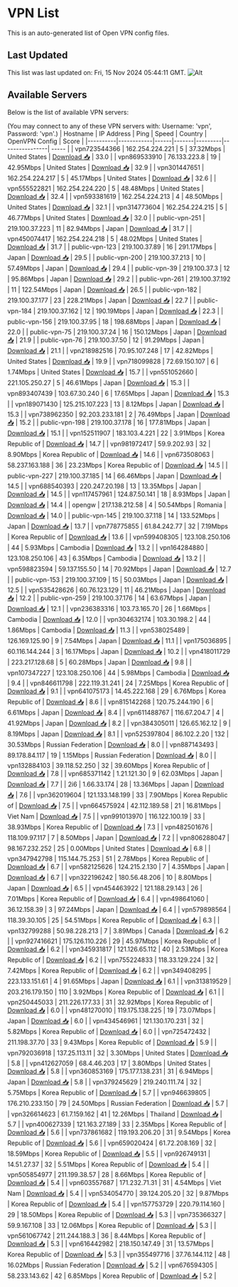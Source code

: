 # VPN List

This is an auto-generated list of Open VPN config files.

## Last Updated

This list was last updated on: Fri, 15 Nov 2024 05:44:11 GMT.
![Alt](https://repobeats.axiom.co/api/embed/186b98318ef1479477931607c1ad7d823f12451f.svg "Repobeats analytics image")

## Available Servers

Below is the list of available VPN servers:

(You may connect to any of these VPN servers with: Username: 'vpn', Password: 'vpn'.)
| Hostname | IP Address | Ping | Speed | Country | OpenVPN Config | Score |
|----------|------------|------|-------|---------|----------------| ----- |
| vpn723544366 | 162.254.224.221 | 5 | 37.32Mbps | United States | [Download 📥](./configs/server_0_US.ovpn) | 33.0 |
| vpn869533910 | 76.133.223.8 | 19 | 42.95Mbps | United States | [Download 📥](./configs/server_1_US.ovpn) | 32.9 |
| vpn301447651 | 162.254.224.217 | 5 | 45.17Mbps | United States | [Download 📥](./configs/server_2_US.ovpn) | 32.6 |
| vpn555522821 | 162.254.224.220 | 5 | 48.48Mbps | United States | [Download 📥](./configs/server_3_US.ovpn) | 32.4 |
| vpn593381619 | 162.254.224.213 | 4 | 48.50Mbps | United States | [Download 📥](./configs/server_4_US.ovpn) | 32.1 |
| vpn314773604 | 162.254.224.215 | 5 | 46.77Mbps | United States | [Download 📥](./configs/server_5_US.ovpn) | 32.0 |
| public-vpn-251 | 219.100.37.223 | 11 | 82.94Mbps | Japan | [Download 📥](./configs/server_6_JP.ovpn) | 31.7 |
| vpn450074417 | 162.254.224.218 | 5 | 48.02Mbps | United States | [Download 📥](./configs/server_7_US.ovpn) | 31.7 |
| public-vpn-123 | 219.100.37.89 | 16 | 291.17Mbps | Japan | [Download 📥](./configs/server_8_JP.ovpn) | 29.5 |
| public-vpn-200 | 219.100.37.213 | 10 | 57.49Mbps | Japan | [Download 📥](./configs/server_9_JP.ovpn) | 29.4 |
| public-vpn-39 | 219.100.37.3 | 12 | 95.86Mbps | Japan | [Download 📥](./configs/server_10_JP.ovpn) | 29.2 |
| public-vpn-261 | 219.100.37.192 | 11 | 122.54Mbps | Japan | [Download 📥](./configs/server_11_JP.ovpn) | 26.5 |
| public-vpn-182 | 219.100.37.177 | 23 | 228.21Mbps | Japan | [Download 📥](./configs/server_12_JP.ovpn) | 22.7 |
| public-vpn-184 | 219.100.37.162 | 12 | 190.19Mbps | Japan | [Download 📥](./configs/server_13_JP.ovpn) | 22.3 |
| public-vpn-156 | 219.100.37.95 | 18 | 198.68Mbps | Japan | [Download 📥](./configs/server_14_JP.ovpn) | 22.0 |
| public-vpn-75 | 219.100.37.24 | 16 | 150.12Mbps | Japan | [Download 📥](./configs/server_15_JP.ovpn) | 21.9 |
| public-vpn-76 | 219.100.37.50 | 12 | 91.29Mbps | Japan | [Download 📥](./configs/server_16_JP.ovpn) | 21.1 |
| vpn218982516 | 70.95.107.248 | 17 | 42.82Mbps | United States | [Download 📥](./configs/server_17_US.ovpn) | 19.9 |
| vpn718099828 | 72.69.150.107 | 6 | 1.74Mbps | United States | [Download 📥](./configs/server_18_US.ovpn) | 15.7 |
| vpn551052660 | 221.105.250.27 | 5 | 46.61Mbps | Japan | [Download 📥](./configs/server_19_JP.ovpn) | 15.3 |
| vpn893407439 | 103.67.30.240 | 6 | 17.65Mbps | Japan | [Download 📥](./configs/server_20_JP.ovpn) | 15.3 |
| vpn189071430 | 125.215.107.223 | 13 | 8.12Mbps | Japan | [Download 📥](./configs/server_21_JP.ovpn) | 15.3 |
| vpn738962350 | 92.203.233.181 | 2 | 76.49Mbps | Japan | [Download 📥](./configs/server_22_JP.ovpn) | 15.2 |
| public-vpn-198 | 219.100.37.178 | 16 | 177.81Mbps | Japan | [Download 📥](./configs/server_23_JP.ovpn) | 15.1 |
| vpn152511907 | 183.103.4.221 | 22 | 3.91Mbps | Korea Republic of | [Download 📥](./configs/server_24_KR.ovpn) | 14.7 |
| vpn981972417 | 59.9.202.93 | 32 | 8.90Mbps | Korea Republic of | [Download 📥](./configs/server_25_KR.ovpn) | 14.6 |
| vpn673508063 | 58.237.163.188 | 36 | 23.23Mbps | Korea Republic of | [Download 📥](./configs/server_26_KR.ovpn) | 14.5 |
| public-vpn-227 | 219.100.37.185 | 14 | 66.46Mbps | Japan | [Download 📥](./configs/server_27_JP.ovpn) | 14.5 |
| vpn688540393 | 220.247.20.198 | 13 | 13.35Mbps | Japan | [Download 📥](./configs/server_28_JP.ovpn) | 14.5 |
| vpn117457961 | 124.87.50.141 | 18 | 8.93Mbps | Japan | [Download 📥](./configs/server_29_JP.ovpn) | 14.4 |
| opengw | 217.138.212.58 | 4 | 50.54Mbps | Romania | [Download 📥](./configs/server_30_RO.ovpn) | 14.0 |
| public-vpn-145 | 219.100.37.118 | 14 | 133.52Mbps | Japan | [Download 📥](./configs/server_31_JP.ovpn) | 13.7 |
| vpn778775855 | 61.84.242.77 | 32 | 7.19Mbps | Korea Republic of | [Download 📥](./configs/server_32_KR.ovpn) | 13.6 |
| vpn599408305 | 123.108.250.106 | 44 | 5.93Mbps | Cambodia | [Download 📥](./configs/server_33_KH.ovpn) | 13.2 |
| vpn164284880 | 123.108.250.106 | 43 | 6.35Mbps | Cambodia | [Download 📥](./configs/server_34_KH.ovpn) | 13.2 |
| vpn598823594 | 59.137.155.50 | 14 | 70.92Mbps | Japan | [Download 📥](./configs/server_35_JP.ovpn) | 12.7 |
| public-vpn-153 | 219.100.37.109 | 15 | 50.03Mbps | Japan | [Download 📥](./configs/server_36_JP.ovpn) | 12.5 |
| vpn535428626 | 60.76.123.129 | 11 | 46.21Mbps | Japan | [Download 📥](./configs/server_37_JP.ovpn) | 12.2 |
| public-vpn-259 | 219.100.37.176 | 14 | 63.67Mbps | Japan | [Download 📥](./configs/server_38_JP.ovpn) | 12.1 |
| vpn236383316 | 103.73.165.70 | 26 | 1.66Mbps | Cambodia | [Download 📥](./configs/server_39_KH.ovpn) | 12.0 |
| vpn304632174 | 103.30.198.2 | 44 | 1.86Mbps | Cambodia | [Download 📥](./configs/server_40_KH.ovpn) | 11.3 |
| vpn538025489 | 126.169.125.90 | 9 | 7.54Mbps | Japan | [Download 📥](./configs/server_41_JP.ovpn) | 11.1 |
| vpn175036895 | 60.116.144.244 | 3 | 16.17Mbps | Japan | [Download 📥](./configs/server_42_JP.ovpn) | 10.2 |
| vpn418011729 | 223.217.128.68 | 5 | 60.28Mbps | Japan | [Download 📥](./configs/server_43_JP.ovpn) | 9.8 |
| vpn107347227 | 123.108.250.106 | 44 | 5.98Mbps | Cambodia | [Download 📥](./configs/server_44_KH.ovpn) | 9.4 |
| vpn846611798 | 222.119.31.241 | 24 | 7.25Mbps | Korea Republic of | [Download 📥](./configs/server_45_KR.ovpn) | 9.1 |
| vpn641075173 | 14.45.222.168 | 29 | 6.76Mbps | Korea Republic of | [Download 📥](./configs/server_46_KR.ovpn) | 8.6 |
| vpn815142268 | 120.75.244.190 | 6 | 6.61Mbps | Japan | [Download 📥](./configs/server_47_JP.ovpn) | 8.4 |
| vpn611488767 | 116.67.204.7 | 4 | 41.92Mbps | Japan | [Download 📥](./configs/server_48_JP.ovpn) | 8.2 |
| vpn384305011 | 126.65.162.12 | 9 | 8.19Mbps | Japan | [Download 📥](./configs/server_49_JP.ovpn) | 8.1 |
| vpn525397804 | 86.102.2.20 | 132 | 30.53Mbps | Russian Federation | [Download 📥](./configs/server_50_RU.ovpn) | 8.0 |
| vpn887143493 | 89.178.84.117 | 19 | 1.15Mbps | Russian Federation | [Download 📥](./configs/server_51_RU.ovpn) | 8.0 |
| vpn132884103 | 39.118.52.250 | 32 | 39.60Mbps | Korea Republic of | [Download 📥](./configs/server_52_KR.ovpn) | 7.8 |
| vpn685371142 | 1.21.121.30 | 9 | 62.03Mbps | Japan | [Download 📥](./configs/server_53_JP.ovpn) | 7.7 |
| 2i6 | 1.66.33.174 | 28 | 13.36Mbps | Japan | [Download 📥](./configs/server_54_JP.ovpn) | 7.6 |
| vpn362019604 | 121.133.148.199 | 33 | 7.90Mbps | Korea Republic of | [Download 📥](./configs/server_55_KR.ovpn) | 7.5 |
| vpn664575924 | 42.112.189.58 | 21 | 16.81Mbps | Viet Nam | [Download 📥](./configs/server_56_VN.ovpn) | 7.5 |
| vpn991013970 | 116.122.100.19 | 33 | 38.93Mbps | Korea Republic of | [Download 📥](./configs/server_57_KR.ovpn) | 7.3 |
| vpn482501676 | 118.109.97.117 | 7 | 8.50Mbps | Japan | [Download 📥](./configs/server_58_JP.ovpn) | 7.2 |
| vpn806288047 | 98.167.232.252 | 25 | 0.00Mbps | United States | [Download 📥](./configs/server_59_US.ovpn) | 6.8 |
| vpn347942798 | 115.144.75.253 | 51 | 2.78Mbps | Korea Republic of | [Download 📥](./configs/server_60_KR.ovpn) | 6.7 |
| vpn582125626 | 124.215.2.130 | 7 | 4.35Mbps | Japan | [Download 📥](./configs/server_61_JP.ovpn) | 6.7 |
| vpn322196242 | 180.56.48.206 | 10 | 8.80Mbps | Japan | [Download 📥](./configs/server_62_JP.ovpn) | 6.5 |
| vpn454463922 | 121.188.29.143 | 26 | 7.01Mbps | Korea Republic of | [Download 📥](./configs/server_63_KR.ovpn) | 6.4 |
| vpn498641060 | 36.12.158.39 | 3 | 97.24Mbps | Japan | [Download 📥](./configs/server_64_JP.ovpn) | 6.4 |
| vpn579898564 | 118.39.30.105 | 25 | 54.51Mbps | Korea Republic of | [Download 📥](./configs/server_65_KR.ovpn) | 6.3 |
| vpn132799288 | 50.98.228.213 | 7 | 3.89Mbps | Canada | [Download 📥](./configs/server_66_CA.ovpn) | 6.2 |
| vpn927416621 | 175.126.110.226 | 29 | 45.97Mbps | Korea Republic of | [Download 📥](./configs/server_67_KR.ovpn) | 6.2 |
| vpn345931817 | 121.126.65.112 | 40 | 2.53Mbps | Korea Republic of | [Download 📥](./configs/server_68_KR.ovpn) | 6.2 |
| vpn755224833 | 118.33.129.224 | 32 | 7.42Mbps | Korea Republic of | [Download 📥](./configs/server_69_KR.ovpn) | 6.2 |
| vpn349408295 | 223.133.151.61 | 4 | 91.65Mbps | Japan | [Download 📥](./configs/server_70_JP.ovpn) | 6.1 |
| vpn313819529 | 203.216.179.150 | 110 | 3.92Mbps | Korea Republic of | [Download 📥](./configs/server_71_KR.ovpn) | 6.1 |
| vpn250445033 | 211.226.177.33 | 31 | 32.92Mbps | Korea Republic of | [Download 📥](./configs/server_72_KR.ovpn) | 6.0 |
| vpn481270010 | 119.175.138.225 | 19 | 73.07Mbps | Japan | [Download 📥](./configs/server_73_JP.ovpn) | 6.0 |
| vpn434546961 | 121.130.170.231 | 32 | 5.82Mbps | Korea Republic of | [Download 📥](./configs/server_74_KR.ovpn) | 6.0 |
| vpn725472432 | 211.198.37.70 | 33 | 9.43Mbps | Korea Republic of | [Download 📥](./configs/server_75_KR.ovpn) | 5.9 |
| vpn792036918 | 137.25.113.11 | 32 | 3.30Mbps | United States | [Download 📥](./configs/server_76_US.ovpn) | 5.8 |
| vpn412627059 | 68.4.46.203 | 17 | 3.80Mbps | United States | [Download 📥](./configs/server_77_US.ovpn) | 5.8 |
| vpn360853169 | 175.177.138.231 | 31 | 6.94Mbps | Japan | [Download 📥](./configs/server_78_JP.ovpn) | 5.8 |
| vpn379245629 | 219.240.111.74 | 32 | 5.75Mbps | Korea Republic of | [Download 📥](./configs/server_79_KR.ovpn) | 5.7 |
| vpn946639805 | 176.210.233.150 | 79 | 24.50Mbps | Russian Federation | [Download 📥](./configs/server_80_RU.ovpn) | 5.7 |
| vpn326614623 | 61.7.159.162 | 41 | 12.26Mbps | Thailand | [Download 📥](./configs/server_81_TH.ovpn) | 5.7 |
| vpn400627339 | 121.163.27.189 | 33 | 2.35Mbps | Korea Republic of | [Download 📥](./configs/server_82_KR.ovpn) | 5.6 |
| vpn737861682 | 119.193.206.20 | 31 | 9.54Mbps | Korea Republic of | [Download 📥](./configs/server_83_KR.ovpn) | 5.6 |
| vpn659020424 | 61.72.208.169 | 32 | 18.59Mbps | Korea Republic of | [Download 📥](./configs/server_84_KR.ovpn) | 5.5 |
| vpn926749131 | 14.51.27.37 | 32 | 5.51Mbps | Korea Republic of | [Download 📥](./configs/server_85_KR.ovpn) | 5.4 |
| vpn505854977 | 211.199.38.57 | 28 | 8.66Mbps | Korea Republic of | [Download 📥](./configs/server_86_KR.ovpn) | 5.4 |
| vpn603557687 | 171.232.71.31 | 31 | 4.54Mbps | Viet Nam | [Download 📥](./configs/server_87_VN.ovpn) | 5.4 |
| vpn534054770 | 39.124.205.20 | 32 | 9.87Mbps | Korea Republic of | [Download 📥](./configs/server_88_KR.ovpn) | 5.4 |
| vpn157753729 | 220.79.114.160 | 29 | 18.50Mbps | Korea Republic of | [Download 📥](./configs/server_89_KR.ovpn) | 5.3 |
| vpn735366327 | 59.9.167.108 | 33 | 12.06Mbps | Korea Republic of | [Download 📥](./configs/server_90_KR.ovpn) | 5.3 |
| vpn561067742 | 211.244.188.3 | 36 | 8.44Mbps | Korea Republic of | [Download 📥](./configs/server_91_KR.ovpn) | 5.3 |
| vpn616442982 | 218.150.147.49 | 31 | 13.57Mbps | Korea Republic of | [Download 📥](./configs/server_92_KR.ovpn) | 5.3 |
| vpn355497716 | 37.76.144.112 | 48 | 16.02Mbps | Russian Federation | [Download 📥](./configs/server_93_RU.ovpn) | 5.2 |
| vpn676594305 | 58.233.143.62 | 42 | 6.85Mbps | Korea Republic of | [Download 📥](./configs/server_94_KR.ovpn) | 5.2 |
